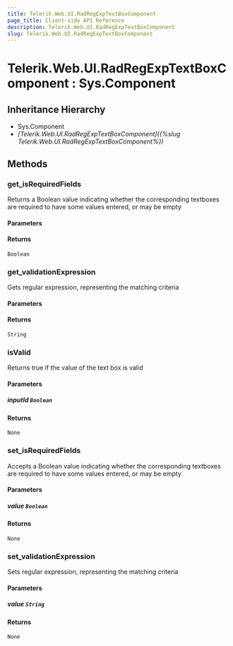 ```yaml
---
title: Telerik.Web.UI.RadRegExpTextBoxComponent
page_title: Client-side API Reference
description: Telerik.Web.UI.RadRegExpTextBoxComponent
slug: Telerik.Web.UI.RadRegExpTextBoxComponent
---
```


# Telerik.Web.UI.RadRegExpTextBoxComponent : Sys.Component 

## Inheritance Hierarchy

* Sys.Component
* *[Telerik.Web.UI.RadRegExpTextBoxComponent]({%slug Telerik.Web.UI.RadRegExpTextBoxComponent%})*


## Methods

###  get_isRequiredFields

Returns a Boolean value indicating whether the corresponding textboxes are required to have some values entered, or may be empty

#### Parameters

#### Returns

`Boolean` 

### get_validationExpression

Gets regular expression, representing the matching criteria

#### Parameters

#### Returns

`String` 

### isValid

Returns true if the value of the text box is valid

#### Parameters

##### inputId `Boolean`

#### Returns

`None` 

### set_isRequiredFields

Accepts a Boolean value indicating whether the corresponding textboxes are required to have some values entered, or may be empty

#### Parameters

##### value `Boolean`

#### Returns

`None` 

### set_validationExpression

Sets regular expression, representing the matching criteria

#### Parameters

##### value `String`

#### Returns

`None` 



